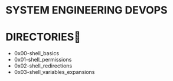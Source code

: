 SYSTEM ENGINEERING DEVOPS
==========================

DIRECTORIES📁
===============


* 0x00-shell_basics 
* 0x01-shell_permissions 
* 0x02-shell_redirections 
* 0x03-shell_variables_expansions
